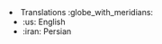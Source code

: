 <li>Translations :globe_with_meridians:
<ul>
    <li> <a onclick="changeLanguage('us')">:us: English</a></li>
   <li> <a onclick="changeLanguage('fa')">:iran: Persian</a> </li>
</ul>
</li>
